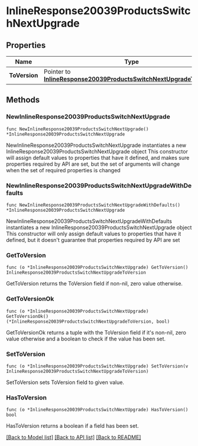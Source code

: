 # InlineResponse20039ProductsSwitchNextUpgrade

## Properties

Name | Type | Description | Notes
------------ | ------------- | ------------- | -------------
**ToVersion** | Pointer to [**InlineResponse20039ProductsSwitchNextUpgradeToVersion**](InlineResponse20039ProductsSwitchNextUpgradeToVersion.md) |  | [optional] 

## Methods

### NewInlineResponse20039ProductsSwitchNextUpgrade

`func NewInlineResponse20039ProductsSwitchNextUpgrade() *InlineResponse20039ProductsSwitchNextUpgrade`

NewInlineResponse20039ProductsSwitchNextUpgrade instantiates a new InlineResponse20039ProductsSwitchNextUpgrade object
This constructor will assign default values to properties that have it defined,
and makes sure properties required by API are set, but the set of arguments
will change when the set of required properties is changed

### NewInlineResponse20039ProductsSwitchNextUpgradeWithDefaults

`func NewInlineResponse20039ProductsSwitchNextUpgradeWithDefaults() *InlineResponse20039ProductsSwitchNextUpgrade`

NewInlineResponse20039ProductsSwitchNextUpgradeWithDefaults instantiates a new InlineResponse20039ProductsSwitchNextUpgrade object
This constructor will only assign default values to properties that have it defined,
but it doesn't guarantee that properties required by API are set

### GetToVersion

`func (o *InlineResponse20039ProductsSwitchNextUpgrade) GetToVersion() InlineResponse20039ProductsSwitchNextUpgradeToVersion`

GetToVersion returns the ToVersion field if non-nil, zero value otherwise.

### GetToVersionOk

`func (o *InlineResponse20039ProductsSwitchNextUpgrade) GetToVersionOk() (*InlineResponse20039ProductsSwitchNextUpgradeToVersion, bool)`

GetToVersionOk returns a tuple with the ToVersion field if it's non-nil, zero value otherwise
and a boolean to check if the value has been set.

### SetToVersion

`func (o *InlineResponse20039ProductsSwitchNextUpgrade) SetToVersion(v InlineResponse20039ProductsSwitchNextUpgradeToVersion)`

SetToVersion sets ToVersion field to given value.

### HasToVersion

`func (o *InlineResponse20039ProductsSwitchNextUpgrade) HasToVersion() bool`

HasToVersion returns a boolean if a field has been set.


[[Back to Model list]](../README.md#documentation-for-models) [[Back to API list]](../README.md#documentation-for-api-endpoints) [[Back to README]](../README.md)


